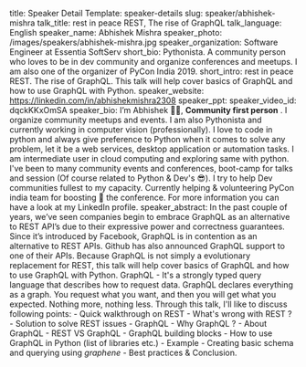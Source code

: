 title: Speaker Detail
Template: speaker-details
slug: speaker/abhishek-mishra
talk_title: rest in peace REST, The rise of GraphQL
talk_language: English
speaker_name: Abhishek Mishra
speaker_photo: /images/speakers/abhishek-mishra.jpg
speaker_organization: Software Engineer at Essentia SoftServ
short_bio: Pythonista. A community person who loves to be in dev community and organize conferences and meetups. I am also one of the organizer of PyCon India 2019. 
short_intro: rest in peace REST. The rise of GraphQL. This talk will help cover basics of GraphQL and how to use GraphQL with Python. 
speaker_website: https://linkedin.com/in/abhishekmishra2308
speaker_ppt: 
speaker_video_id: dqckKKxOmSA
speaker_bio: I’m Abhishek 👨‍💻, **Community first person** . I organize community meetups and events. I am also Pythonista and currently working in computer vision (professionally). I love to code in python and always give preference to Python when it comes to solve any problem, let it be a web services, desktop application or automation tasks. I am intermediate user in cloud computing and exploring same with python. I've been to many community events and conferences, boot-camp for  talks and session (Of course related to Python & Dev's 😎). I try to help Dev communities fullest to my capacity. Currently helping & volunteering PyCon india team for boosting 🚀 the conference. For more information you can have a look at my LinkedIn profile.
speaker_abstract: In the past couple of years, we’ve seen companies begin to embrace GraphQL as an alternative to REST API’s due to their expressive power and correctness guarantees.
    Since it’s introduced by Facebook, GraphQL is in contention as an alternative to REST APIs. Github has also announced GraphQL support to one of their APIs.
    Because GraphQL is not simply a evolutionary replacement for REST, this talk will help cover basics of GraphQL and how to use GraphQL with Python.
    GraphQL - It's a strongly typed query language that describes how to request data. GraphQL declares everything as a graph. You request what you want, and then you will get what you expected. Nothing more, nothing less.
    Through this talk, I'll like to discuss following points:
    - Quick walkthrough on REST
    - What's wrong with REST ?
    - Solution to solve REST issues - GraphQL
    - Why GraphQL ?
    - About GraphQL
    - REST VS GraphQL
    - GraphQL building blocks
    - How to use GraphQL in Python (list of libraries etc.)
    - Example - Creating basic schema and querying using *graphene*
    - Best practices & Conclusion.